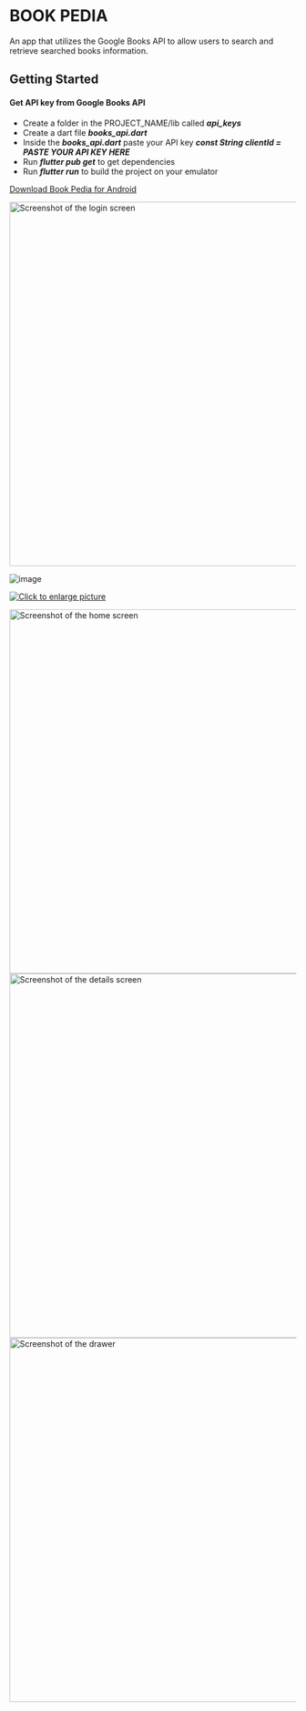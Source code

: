 # BOOK PEDIA

An app that utilizes the Google Books API to allow users to search and retrieve searched
books information.

## Getting Started

#### Get API key from Google Books API
- Create a folder in the PROJECT_NAME/lib called ***api_keys***
- Create a dart file ***books_api.dart*** 
- Inside the ***books_api.dart*** paste your API key ***const String clientId = PASTE YOUR API KEY HERE***
- Run ***flutter pub get*** to get dependencies
- Run ***flutter run*** to build the project on your emulator

[Download Book Pedia for Android](https://github.com/unknownaloy/book_pedia/raw/master/apk/book_pedia.apk)

<img alt="Screenshot of the login screen" src="https://drive.google.com/uc?export=view&id=1osb3CmeRpLYdlVVDczpSH7SaK1DwcasR" height="640">

![image](https://drive.google.com/uc?export=view&id=1osb3CmeRpLYdlVVDczpSH7SaK1DwcasR)

<a href="https://drive.google.com/file/d/11q_pgR118nx5whfH6QmBAFLqYTst3Y-_"><img src="https://drive.google.com/uc?export=view&id=<FILEID>" style="height: 650px; max-width: 100%; height: auto" title="Click to enlarge picture" />

<img alt="Screenshot of the home screen" src="https://drive.google.com/uc?export=view&id=1hU3odk1pT9JdPnjmRY-VBbo6oFLEkLYf" height="640"> 

<img alt="Screenshot of the details screen" src="https://drive.google.com/uc?export=view&id=1KaVAMHl3iaekGoeossGb53jFf2vAbB54" height="640"> 

<img alt="Screenshot of the drawer" src="https://drive.google.com/uc?export=view&id=1rqezYVlJ0pGeVcW0y4xP7HAZe3mh063r" height="640"> 

